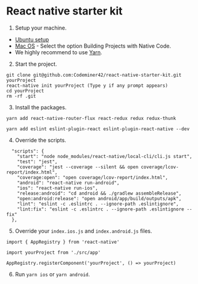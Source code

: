 # React native starter kit

1. Setup your machine.
- [Ubuntu setup](docs/ubuntu-setup.md)
- [Mac OS](https://facebook.github.io/react-native/docs/getting-started.html) - Select the option Building Projects with Native Code.
- We highly recommend to use [Yarn](https://yarnpkg.com/en/docs/install).

2. Start the project.
```
git clone git@github.com:Codeminer42/react-native-starter-kit.git yourProject
react-native init yourProject (Type y if any prompt appears)
cd yourProject
rm -rf .git
```

3. Install the packages.

`yarn add react-native-router-flux react-redux redux redux-thunk`

`yarn add eslint eslint-plugin-react eslint-plugin-react-native --dev`

4. Override the scripts.

```
  "scripts": {
    "start": "node node_modules/react-native/local-cli/cli.js start",
    "test": "jest",
    "coverage": "jest --coverage --silent && open coverage/lcov-report/index.html",
    "coverage:open": "open coverage/lcov-report/index.html",
    "android": "react-native run-android",
    "ios": "react-native run-ios",
    "release:android": "cd android && ./gradlew assembleRelease",
    "open:android:release": "open android/app/build/outputs/apk",
    "lint": "eslint -c .eslintrc . --ignore-path .eslintignore",
    "lint:fix": "eslint -c .eslintrc . --ignore-path .eslintignore --fix"
  },
```

5. Override your `index.ios.js` and `index.android.js` files.

```
import { AppRegistry } from 'react-native'

import yourProject from './src/app'

AppRegistry.registerComponent('yourProject', () => yourProject)
```

6. Run `yarn ios` or `yarn android`.
